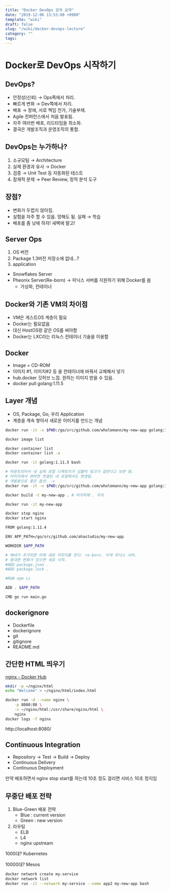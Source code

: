 ```yaml
---
title: "Docker DevOps 강의 요약"
date: "2019-12-06 13:53:08 +0900"
template: "wiki"
draft: false
slug: "/wiki/docker-devops-lecture"
category: ""
tags:
---
```


# Docker로 DevOps 시작하기

## DevOps?

- 안정성(신뢰) → Ops쪽에서 처리.
- 빠르게 변화 → Dev쪽에서 처리.
- 배포 → 장애, 서로 책임 전가, 기술부채.
- Agile 컨퍼런스에서 처음 발표됨.
- 자주 여러번 배포, 리드타임을 최소화.
- 결국은 개발조직과 운영조직의 통합.

## DevOps는 누가하나?

1. 소규모팀 → Architecture
2. 실제 환경과 유사 → Docker
3. 검증 → Unit Test 등 자동화된 테스트
4. 잠재적 문제 → Peer Review, 정적 분석 도구

## 장점?

- 변화가 두렵지 않아짐.
- 실험을 자주 할 수 있음. 망해도 됨. 실패 → 학습
- 배포를 좀 낮에 하자! 새벽에 말고!

## Server Ops

1. OS 버전
2. Package 1.3버전 저장소에 없네...?
3. application
- Snowflakes Server
- Pheonix Server(Re-born) → 피닉스 서버를 지원하기 위해 Docker를 씀
    - 가상화, 컨테이너

## Docker와 기존 VM의 차이점

- VM은 게스트OS 계층이 필요
- Docker는 필요없음
- 대신 HostOS랑 같은 OS를 써야함
- Docker는 LXC라는 리눅스 컨테이너 기술을 이용함

## Docker

- Image = CD-ROM
- 이미지 #1, 이미지#2 등 을 컨테이너에 바꿔서 교체해서 넣기
- hub.docker 깃허브 느낌. 원하는 이미지 받을 수 있음.
- docker pull golang:1.11.5

## Layer 개념

- OS, Package, Go, 우리 Application
- 계층을 계속 쌓아서 새로운 이미지를 만드는 개념

```bash
docker run -it -v $PWD:/go/src/github.com/wholemann/my-new-app golang:1.11.5 bash

docker image list

docker container list
docker container list -a

docker run -it golang:1.11.5 bash

# 마운트되어서 내 실제 로컬 디렉토리가 심볼릭 링크가 걸린다고 보면 됨.
# 이미지에서 변하면 연결된 내 로컬에서도 변경됨.
# 개발용으로 좋은 옵션. -v
docker run -it -v $PWD:/go/src/github.com/wholemann/my-new-app golang:1.11.5 bash

docker build -t my-new-app . # 마지막에 . 주의

docker run -it my-new-app

docker stop nginx
docker start nginx

FROM golang:1.11.4

ENV APP_PATH=/go/src/github.com/ahastudio/my-new-app

WORKDIR $APP_PATH

# 얘네가 추가되면 아예 새로 이미지를 뜬다. re-born. 이게 피닉스 서버.
# 중대한 변화가 있으면 새로 시작.
#ADD package.json .
#ADD package.lock .

#RUN npm ci

ADD . $APP_PATH

CMD go run main.go
```

## dockerignore

- Dockerfile
- dockerignore
- git
- gitignore
- README.md

## 간단한 HTML 띄우기

[nginx - Docker Hub](https://hub.docker.com/_/nginx)

```bash
mkdir -p ~/nginx/html
echo "Welcome" > ~/nginx/html/index.html

docker run -d --name nginx \
    -p 8080:80 \
    -v ~/nginx/html:/usr/share/nginx/html \
    nginx
docker logs -f nginx
```

http://localhost:8080/

## Continuous Integration

- Repository → Test → Build → Deploy
- Continuous Delivery
- Continuous Deployment

만약 배포하면서 nginx stop start를 하는데 10초 정도 걸리면 서비스 10초 정지임

## 무중단 배포 전략

1. Blue-Green 배포 전략
    - Blue : current version
    - Green : new version
2. 라우팅
    - ELB
    - L4
    - nginx upstream

1000대? Kubernetes

10000대? Mesos

```bash
docker network create my-service
docker network list
docker run -it --network my-service --name app2 my-new-app bash
```
